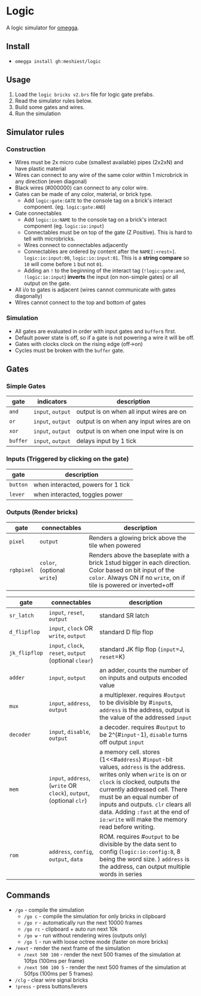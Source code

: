 # Logic

A logic simulator for [omegga](https://github.com/brickadia-community/omegga).

## Install

- `omegga install gh:meshiest/logic`

## Usage

1. Load the `logic bricks v2.brs` file for logic gate prefabs.
2. Read the simulator rules below.
3. Build some gates and wires.
4. Run the simulation

## Simulator rules

### Construction

- Wires must be 2x micro cube (smallest available) pipes (2x2xN) and have plastic material
- Wires can connect to any wire of the same color within 1 microbrick in any direction (even diagonal)
- Black wires (#000000) can connect to any color wire.
- Gates can be made of any color, material, or brick type.
  - Add `logic:gate:GATE` to the console tag on a brick's interact component. (eg. `logic:gate:AND`)
- Gate connectables
  - Add `logic:io:NAME` to the console tag on a brick's interact component (eg. `logic:io:input`)
  - Connectables must be on top of the gate (Z Positive). This is hard to tell with microbricks.
  - Wires connect to connectables adjacently
  - Connectables are ordered by content after the `NAME[:<rest>]`. `logic:io:input:00`, `logic:io:input:01`. This is a **string compare** so `10` will come before `1` but not `01`.
  - Adding an `!` to the beginning of the interact tag (`!logic:gate:and`, `!logic:io:input`) **inverts** the input (on non-simple gates) or all output on the gate.
- All i/o to gates is adjacent (wires cannot communicate with gates diagonally)
- Wires cannot connect to the top and bottom of gates

### Simulation

- All gates are evaluated in order with input gates and `buffer`s first.
- Default power state is off, so if a gate is not powering a wire it will be off.
- Gates with clocks clock on the rising edge (off->on)
- Cycles must be broken with the `buffer` gate.

## Gates

### Simple Gates

| gate     | indicators        | description                              |
| -------- | ----------------- | ---------------------------------------- |
| `and`    | `input`, `output` | output is on when all input wires are on |
| `or`     | `input`, `output` | output is on when any input wires are on |
| `xor`    | `input`, `output` | output is on when one input wire is on   |
| `buffer` | `input`, `output` | delays input by 1 tick                   |

### Inputs (Triggered by clicking on the gate)

| gate     | description                        |
| -------- | ---------------------------------- |
| `button` | when interacted, powers for 1 tick |
| `lever`  | when interacted, toggles power     |

### Outputs (Render bricks)

| gate       | connectables                | description                                                                                                                                                                      |
| ---------- | --------------------------- | -------------------------------------------------------------------------------------------------------------------------------------------------------------------------------- |
| `pixel`    | `output`                    | Renders a glowing brick above the tile when powered                                                                                                                              |
| `rgbpixel` | `color`, (optional `write`) | Renders above the baseplate with a brick 1stud bigger in each direction. Color based on bit input of the `color`. Always ON if no `write`, on if tile is powered or inverted+off |

| gate          | connectables                                                         | description                                                                                                                                                                                                                                                                                                                                    |
| ------------- | -------------------------------------------------------------------- | ---------------------------------------------------------------------------------------------------------------------------------------------------------------------------------------------------------------------------------------------------------------------------------------------------------------------------------------------- |
| `sr_latch`    | `input`, `reset`, `output`                                           | standard SR latch                                                                                                                                                                                                                                                                                                                              |
| `d_flipflop`  | `input`, `clock` OR `write`, `output`                                | standard D flip flop                                                                                                                                                                                                                                                                                                                           |
| `jk_flipflop` | `input`, `clock`, `reset`, `output` (optional `clear`)               | standard JK flip flop (`input`=J, `reset`=K)                                                                                                                                                                                                                                                                                                   |
| `adder`       | `input`, `output`                                                    | an adder, counts the number of on inputs and outputs encoded value                                                                                                                                                                                                                                                                             |
| `mux`         | `input`, `address`, `output`                                         | a multiplexer. requires #`output` to be divisible by #`input`s, `address` is the address, output is the value of the addressed `input`                                                                                                                                                                                                         |
| `decoder`     | `input`, `disable`, `output`                                         | a decoder. requires #`output` to be 2^(#`input`-1), `disable` turns off output `input`                                                                                                                                                                                                                                                         |
| `mem`         | `input`, `address`, (`write` OR `clock`), `output`, (optional `clr`) | a memory cell. stores (1<<#`address`) #`input`-bit values, `address` is the address. writes only when `write` is on or `clock` is clocked, outputs the currently addressed cell. There must be an equal number of inputs and outputs. `clr` clears all data. Adding `:fast` at the end of `io:write` will make the memory read before writing. |
| `rom`         | `address`, `config`, `output`, `data`                                | ROM. requires #`output` to be divisible by the data sent to config (`logic:io:config:8`, 8 being the word size. ) `address` is the address, can output multiple words in series                                                                                                                                                                |

## Commands

- `/go` - compile the simulation
  - `/go c` - compile the simulation for only bricks in clipboard
  - `/go r` - automatically run the next 10000 frames
  - `/go rc` - clipboard + auto run next 10k
  - `/go w` - run without rendering wires (outputs only)
  - `/go l` - run with loose octree mode (faster on more bricks)
- `/next` - render the next frame of the simulation
  - `/next 500 100` - render the next 500 frames of the simulation at 10fps (100ms per frame)
  - `/next 500 100 5` - render the next 500 frames of the simulation at 50fps (100ms per 5 frames)
- `/clg` - clear wire signal bricks
- `!press` - press buttons/levers
